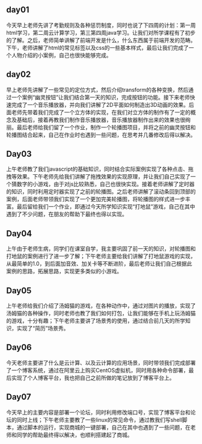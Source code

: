 ## day01

今天早上老师先讲了考勤规则及各种惩罚制度，同时也说了下四周的计划：第一周html学习，第二周云计算学习，第三第四周java学习。让我们对所学课程有了初步的了解。之后，老师简单讲解了前端开发是什么，什么东西属于前端开发的范畴。下午，老师讲解了html的常见标签以及css的一些基本样式，最后让我们完成了一个人物介绍的小案例，自己也很快能够完成。

## day02

早上老师先讲解了一些常见的定位方式，然后介绍transform的各种变换，然后通过一个案例“幽灵按钮”让我们结合第一天的知识，完成按钮的功能。接下来老师快速完成了一个音乐播放器，并向我们讲解了2D平面如何制造出3D动画的效果。后面老师先带着我们完成了一个立方体的实现，在我们对立方体的制作有了一定的概念及基础后，接着再教我们制作音乐播放器，音乐播放器制作出来的效果也很绚丽。最后老师给我们留了一个作业，制作一个轮播图项目，并将之前的幽灵按钮和轮播图结合起来，自己在作业时也遇到一些问题，在思考并几番修改后得以解决。

## Day03

上午老师教了我们javascript的基础知识，同时结合实际案例实现了各种点击、拖拽等效果。下午老师先给我们讲解了拖拽效果的实现原理，并让我们自己实现了一个猜数字的小游戏，由于对js比较熟悉，自己也很快实现。接着老师讲解了定时器的知识，同时利用定时器实现了之前的轮播图。之后老师讲解了滚动条回到顶部的案例，后面老师带领我们实现了一个更加完美轮播图，将轮播图的样式进一步丰富。最后留给我们一个作业，即通过今天所学知识实现“打地鼠”游戏，自己在其中遇到了不少问题，在朋友的帮助下最终也得以实现。

## Day04

上午由于老师生病，同学们在课室自学，我主要巩固了前一天的知识，对轮播图和打地鼠的案例进行了进一步了解；下午老师主要给我们讲解了打地鼠游戏的实现，从最简单的1.0，到后面加音效、加关卡等不断进阶，最后老师让我们自己根据此案例的思路，拓展思路，实现更多类似的小游戏。

## Day05

上午老师给我们介绍了汤姆猫的游戏，在各种动作中，通过对图片的播放，实现了汤姆猫的各种操作，同时老师也教了我们如何打包，让我们能够在手机上玩汤姆猫的游戏，十分有趣；下午老师主要讲了场景秀的使用，通过结合前几天的所学知识，实现了“简历”场景秀。

## Day06

今天老师主要讲了什么是云计算、以及云计算的应用场景，同时带领我们完成部署了一个博客系统，通过在阿里云上购买CentOS虚拟机，同时用各种命令部署，最后实现了个人博客平台，我也把自己之前所做的笔记放到了博客平台上。

## Day07

今天早上的主要内容是部署一个论坛，同时利用修改端口号，实现了博客平台和论坛的同时上线；下午老师主要教了一些linux的常见命令，通过教我们写shell脚本，通过脚本的运行，实现商城的一键部署，自己在其中也遇到了一些问题，在老师和同学的帮助最终得以解决，也顺利搭建起了商城。